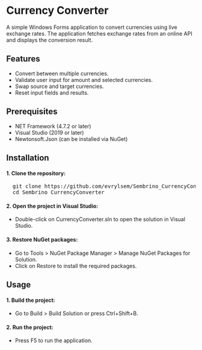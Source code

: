 # Currency Converter
A simple Windows Forms application to convert currencies using live exchange rates. The application fetches exchange rates from an online API and displays the conversion result.

## Features
- Convert between multiple currencies.
- Validate user input for amount and selected currencies.
- Swap source and target currencies.
- Reset input fields and results.

## Prerequisites
- NET Framework (4.7.2 or later)
- Visual Studio (2019 or later)
- Newtonsoft.Json (can be installed via NuGet)

## Installation
#### **1. Clone the repository:**
<pre>
  git clone https://github.com/evrylsem/Sembrino_CurrencyConverter.git
  cd Sembrino_CurrencyConverter
</pre>
#### **2. Open the project in Visual Studio:**
- Double-click on CurrencyConverter.sln to open the solution in Visual Studio. 
#### **3. Restore NuGet packages:**
- Go to Tools > NuGet Package Manager > Manage NuGet Packages for Solution.
- Click on Restore to install the required packages.

## Usage
#### **1. Build the project:**
- Go to Build > Build Solution or press Ctrl+Shift+B.
#### **2. Run the project:**
- Press F5 to run the application.
